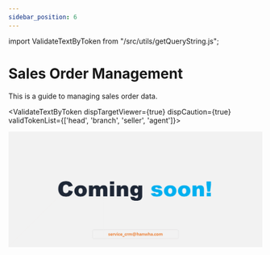 ```yaml
---
sidebar_position: 6
---
```


import ValidateTextByToken from "/src/utils/getQueryString.js";

# Sales Order Management

This is a guide to managing sales order data.

<ValidateTextByToken dispTargetViewer={true} dispCaution={true} validTokenList={['head', 'branch', 'seller', 'agent']}>

![100](./img/100.png)


</ValidateTextByToken>

